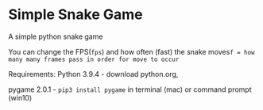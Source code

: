 # Simple Snake Game
A simple python snake game

You can change the FPS(`fps`) and how often (fast) the snake moves`f = how many many frames pass in order for move to occur`


Requirements:
  Python 3.9.4 - download python.org,

  pygame 2.0.1 - `pip3 install pygame` in terminal (mac) or command prompt (win10)


